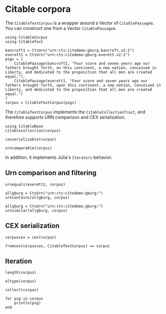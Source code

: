 # Citable corpora

The `CitableTextCorpus` is a wrapper around a Vector of `CitablePassage`s.  You can construct one from a Vector `CitablePassage`s.

```@example corp
using CitableCorpus
using CitableText

bancroft1 = CtsUrn("urn:cts:citedemo:gburg.bancroft.v2:1")
everett1 = CtsUrn("urn:cts:citedemo:gburg.everett.v2:1")
psgs = [
    CitablePassage(bancroft1, "Four score and seven years ago our fathers brought forth, on this continent, a new nation, conceived in Liberty, and dedicated to the proposition that all men are created equal."),
    CitablePassage(everett1, "Four score and seven years ago our fathers brought forth, upon this continent, a new nation, conceived in Liberty, and dedicated to the proposition that all men are created equal.")
]
corpus = CitableTextCorpus(psgs)
```

The `CitableTextCorpus` implements the `CitableCollectionTrait`, and therefore supports URN comparison and CEX serialization.

```@example corp
using CitableBase
citablecollection(corpus)
```
```@example corp
cexserializable(corpus)
```
```@example corp
urncomparable(corpus)
```

In addition, it implements Julia's `Iterators` behavior.

## Urn comparison and filtering

```@example corp
urnequals(everett1, corpus)
```

```@example corp
allgburg = CtsUrn("urn:cts:citedemo:gburg:")
urncontains(allgburg, corpus)
```


```@example corp
allgburg = CtsUrn("urn:cts:citedemo:gburg:")
urnsimilar(allgburg, corpus)
```


## CEX serialization


```@example corp
corpuscex = cex(corpus)
```

```@example catalog
fromcex(corpuscex, CitableTextCorpus) == corpus
```


 ## Iteration

```@example corp
length(corpus)
```

```@example corp
eltype(corpus)
```

```@example corp
collect(corpus)
```

```@example corp
for psg in corpus
    println(psg)
end
```